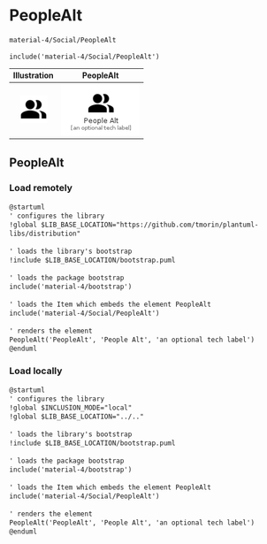 # PeopleAlt


```text
material-4/Social/PeopleAlt
```

```text
include('material-4/Social/PeopleAlt')
```



| Illustration | PeopleAlt |
| :---: | :---: |
| ![illustration for Illustration](../../material-4/Social/PeopleAlt.png) | ![illustration for PeopleAlt](../../material-4/Social/PeopleAlt.Local.png) |




## PeopleAlt

### Load remotely
```plantuml
@startuml
' configures the library
!global $LIB_BASE_LOCATION="https://github.com/tmorin/plantuml-libs/distribution"

' loads the library's bootstrap
!include $LIB_BASE_LOCATION/bootstrap.puml

' loads the package bootstrap
include('material-4/bootstrap')

' loads the Item which embeds the element PeopleAlt
include('material-4/Social/PeopleAlt')

' renders the element
PeopleAlt('PeopleAlt', 'People Alt', 'an optional tech label')
@enduml
```

### Load locally
```plantuml
@startuml
' configures the library
!global $INCLUSION_MODE="local"
!global $LIB_BASE_LOCATION="../.."

' loads the library's bootstrap
!include $LIB_BASE_LOCATION/bootstrap.puml

' loads the package bootstrap
include('material-4/bootstrap')

' loads the Item which embeds the element PeopleAlt
include('material-4/Social/PeopleAlt')

' renders the element
PeopleAlt('PeopleAlt', 'People Alt', 'an optional tech label')
@enduml
```

